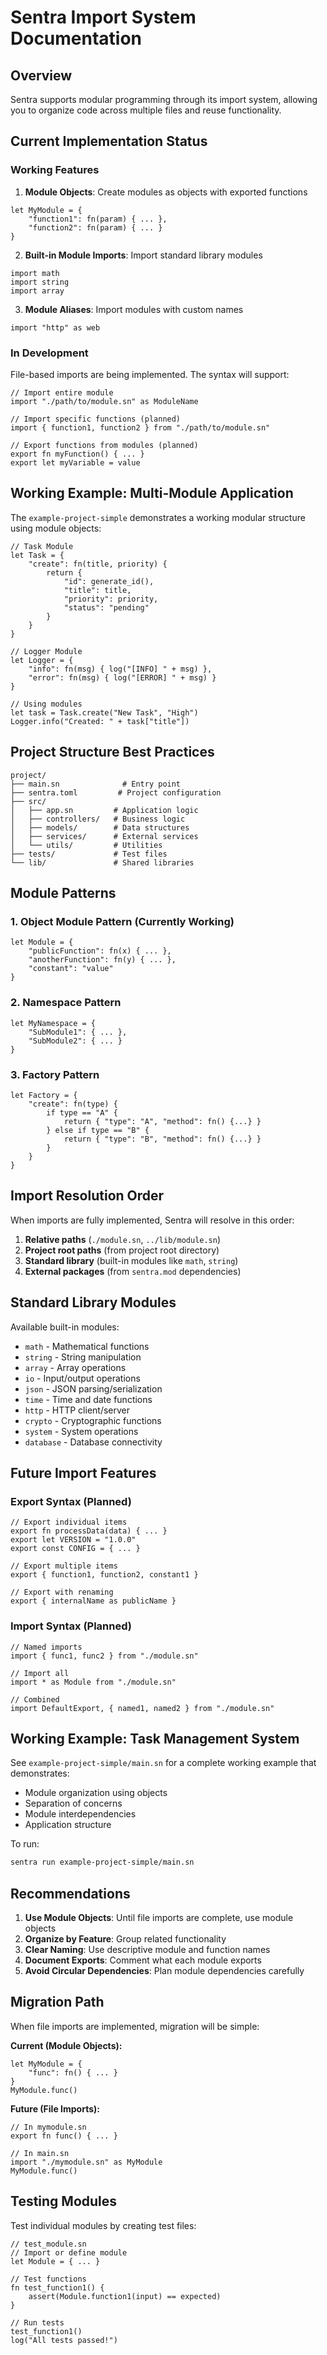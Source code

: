 # Sentra Import System Documentation

## Overview

Sentra supports modular programming through its import system, allowing you to organize code across multiple files and reuse functionality.

## Current Implementation Status

### Working Features

1. **Module Objects**: Create modules as objects with exported functions
```sentra
let MyModule = {
    "function1": fn(param) { ... },
    "function2": fn(param) { ... }
}
```

2. **Built-in Module Imports**: Import standard library modules
```sentra
import math
import string
import array
```

3. **Module Aliases**: Import modules with custom names
```sentra
import "http" as web
```

### In Development

File-based imports are being implemented. The syntax will support:

```sentra
// Import entire module
import "./path/to/module.sn" as ModuleName

// Import specific functions (planned)
import { function1, function2 } from "./path/to/module.sn"

// Export functions from modules (planned)
export fn myFunction() { ... }
export let myVariable = value
```

## Working Example: Multi-Module Application

The `example-project-simple` demonstrates a working modular structure using module objects:

```sentra
// Task Module
let Task = {
    "create": fn(title, priority) {
        return {
            "id": generate_id(),
            "title": title,
            "priority": priority,
            "status": "pending"
        }
    }
}

// Logger Module  
let Logger = {
    "info": fn(msg) { log("[INFO] " + msg) },
    "error": fn(msg) { log("[ERROR] " + msg) }
}

// Using modules
let task = Task.create("New Task", "High")
Logger.info("Created: " + task["title"])
```

## Project Structure Best Practices

```
project/
├── main.sn              # Entry point
├── sentra.toml         # Project configuration
├── src/
│   ├── app.sn         # Application logic
│   ├── controllers/   # Business logic
│   ├── models/        # Data structures
│   ├── services/      # External services
│   └── utils/         # Utilities
├── tests/             # Test files
└── lib/               # Shared libraries
```

## Module Patterns

### 1. Object Module Pattern (Currently Working)
```sentra
let Module = {
    "publicFunction": fn(x) { ... },
    "anotherFunction": fn(y) { ... },
    "constant": "value"
}
```

### 2. Namespace Pattern
```sentra
let MyNamespace = {
    "SubModule1": { ... },
    "SubModule2": { ... }
}
```

### 3. Factory Pattern
```sentra
let Factory = {
    "create": fn(type) {
        if type == "A" {
            return { "type": "A", "method": fn() {...} }
        } else if type == "B" {
            return { "type": "B", "method": fn() {...} }
        }
    }
}
```

## Import Resolution Order

When imports are fully implemented, Sentra will resolve in this order:

1. **Relative paths** (`./module.sn`, `../lib/module.sn`)
2. **Project root paths** (from project root directory)
3. **Standard library** (built-in modules like `math`, `string`)
4. **External packages** (from `sentra.mod` dependencies)

## Standard Library Modules

Available built-in modules:

- `math` - Mathematical functions
- `string` - String manipulation
- `array` - Array operations
- `io` - Input/output operations
- `json` - JSON parsing/serialization
- `time` - Time and date functions
- `http` - HTTP client/server
- `crypto` - Cryptographic functions
- `system` - System operations
- `database` - Database connectivity

## Future Import Features

### Export Syntax (Planned)
```sentra
// Export individual items
export fn processData(data) { ... }
export let VERSION = "1.0.0"
export const CONFIG = { ... }

// Export multiple items
export { function1, function2, constant1 }

// Export with renaming
export { internalName as publicName }
```

### Import Syntax (Planned)
```sentra
// Named imports
import { func1, func2 } from "./module.sn"

// Import all
import * as Module from "./module.sn"

// Combined
import DefaultExport, { named1, named2 } from "./module.sn"
```

## Working Example: Task Management System

See `example-project-simple/main.sn` for a complete working example that demonstrates:

- Module organization using objects
- Separation of concerns
- Module interdependencies
- Application structure

To run:
```bash
sentra run example-project-simple/main.sn
```

## Recommendations

1. **Use Module Objects**: Until file imports are complete, use module objects
2. **Organize by Feature**: Group related functionality
3. **Clear Naming**: Use descriptive module and function names
4. **Document Exports**: Comment what each module exports
5. **Avoid Circular Dependencies**: Plan module dependencies carefully

## Migration Path

When file imports are implemented, migration will be simple:

**Current (Module Objects):**
```sentra
let MyModule = {
    "func": fn() { ... }
}
MyModule.func()
```

**Future (File Imports):**
```sentra
// In mymodule.sn
export fn func() { ... }

// In main.sn
import "./mymodule.sn" as MyModule
MyModule.func()
```

## Testing Modules

Test individual modules by creating test files:

```sentra
// test_module.sn
// Import or define module
let Module = { ... }

// Test functions
fn test_function1() {
    assert(Module.function1(input) == expected)
}

// Run tests
test_function1()
log("All tests passed!")
```